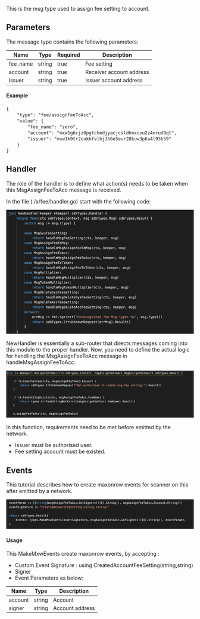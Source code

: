 This is the msg type used to assign fee setting to account.

<!-- type MsgAssignFeeToAcc struct {
	FeeName string              `json:"fee_name"`
	Account sdkTypes.AccAddress `json:"account"`
	Issuer  sdkTypes.AccAddress `json:"issuer"`
} -->

## Parameters

The message type contains the following parameters:

| Name | Type | Required | Description                 |
| ---- | ---- | -------- | --------------------------- |
| fee_name | string | true   | Fee setting| | 
| account| string | true   | Receiver account address | | 
| issuer| string | true   | Issuer account address | | 


#### Example
```
{
	"type": "fee/assignFeeToAcc",
	"value": {
		"fee_name": "zero",
		"account": "mxw1g6cjz0pgtchedjyacjcsldhmxcvu2z4nrud9qt",
		"issuer": "mxw1k9tr2cukhfvlhj356e5eur28kuw3p6a4l93h59"
	}
}
```

## Handler

The role of the handler is to define what action(s) needs to be taken when this MsgAssignFeeToAcc message is received.

In the file (./x/fee/handler.go) start with the following code:

![Image-1](../pic/SysFeeSetting_01.png)


NewHandler is essentially a sub-router that directs messages coming into this module to the proper handler.
Now, you need to define the actual logic for handling the MsgAssignFeeToAcc message in handleMsgAssignFeeToAcc:

![Image-2](../pic/AssignFeeToAcc_02.png)


In this function, requirements need to be met before emitted by the network.  

* Issuer must be authorised user.
* Fee setting account must be existed.


## Events
This tutorial describes how to create maxonrow events for scanner on this after emitted by a network.

![Image-1](../pic/AssignFeeToAcc_03.png)  


#### Usage
This MakeMxwEvents create maxonrow events, by accepting :

* Custom Event Signature : using CreatedAccountFeeSetting(string,string)
* Signer
* Event Parameters as below: 

| Name | Type | Description                 |
| ---- | ---- | --------------------------- |
| account | string | Account| | 
| signer | string | Account address| | 


